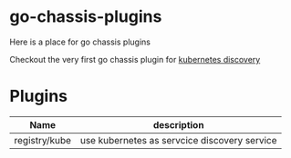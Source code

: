 # go-chassis-plugins

Here is a place for go chassis plugins

Checkout the very first go chassis plugin for [kubernetes discovery](http://go-chassis.readthedocs.io/en/latest/user-guides/kube-discovery.html)


# Plugins
| Name     |description    |
|----------|:-------------:|
|registry/kube |use kubernetes as servcice discovery service |

